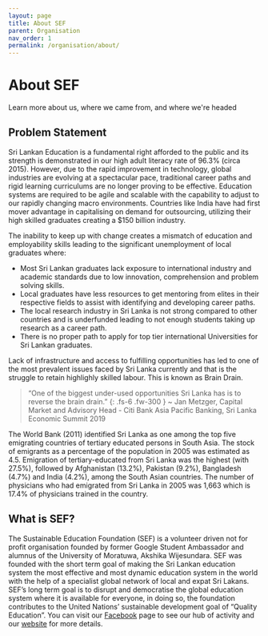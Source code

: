 ```yaml
---
layout: page
title: About SEF
parent: Organisation
nav_order: 1
permalink: /organisation/about/
---
```


# About SEF

Learn more about us, where we came from, and where we're headed

## Problem Statement

Sri Lankan Education is a fundamental right afforded to the public and its strength is demonstrated in our high adult literacy rate of 96.3% (circa 2015). However, due to the rapid improvement in technology, global industries are evolving at a spectacular pace, traditional career paths and rigid learning curriculums are no longer proving to be effective. Education systems are required to be agile and scalable with the capability to adjust to our rapidly changing macro environments. Countries like India have had first mover advantage in capitalising on demand for outsourcing, utilizing their high skilled graduates creating a $150 billion industry.

The inability to keep up with change creates a mismatch of education and employability skills leading to the significant unemployment of local graduates where:

- Most Sri Lankan graduates lack exposure to international industry and academic standards due to low innovation, comprehension and problem solving skills.
- Local graduates have less resources to get mentoring from elites in their respective fields to assist with identifying and developing career paths.
- The local  research industry in Sri Lanka is not strong compared to other countries and is underfunded leading to not enough students taking up research as a career path.
- There is no proper path to apply for top tier international Universities for Sri Lankan graduates.

Lack of infrastructure and access to fulfilling opportunities has led to one of the most prevalent issues faced by Sri Lanka currently and that is the struggle to retain highlighly skilled labour. This is known as Brain Drain.

> “One of the biggest under-used opportunities Sri Lanka has is to reverse the brain drain.”
{: .fs-6 .fw-300 }
>  ~ Jan Metzger,  Capital Market and Advisory Head - Citi Bank Asia Pacific Banking, Sri Lanka Economic Summit 2019

The World Bank (2011) identified Sri Lanka as one among the top five emigrating countries of tertiary educated persons in South Asia. The stock of emigrants as a percentage of the population in 2005 was estimated as 4.5. Emigration of tertiary-educated from Sri Lanka was the highest (with 27.5%), followed by Afghanistan (13.2%), Pakistan (9.2%), Bangladesh (4.7%) and India (4.2%), among the South Asian countries. The number of physicians who had emigrated from Sri Lanka in 2005 was 1,663 which is 17.4% of physicians trained in the country.

## What is SEF?

The Sustainable Education Foundation (SEF) is a volunteer driven not for profit organisation founded by former Google Student Ambassador and alumnus of the University of Moratuwa, Akshika Wijesundara. SEF was founded with the short term goal of making the Sri Lankan education system the most effective and most dynamic education system in the world with the help of a specialist global network of local and expat Sri Lakans. SEF’s long term goal is to disrupt and democratise the global education system where it is available for everyone, in doing so, the foundation contributes to the United Nations’ sustainable development goal of “Quality Education”. You can visit our [Facebook](https://www.facebook.com/sustainableeducationfoundation/) page to see our hub of activity and our [website](sefglobal.org) for more details.
